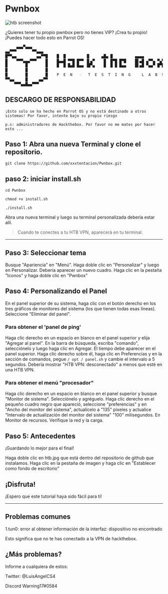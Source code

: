 # Pwnbox

![htb screenshot](pwnbox.png?raw=true "Pwnbox")

¿Quieres tener tu propio pwnbox pero no tienes VIP?
¡Crea tu propio!
¡Puedes hacer todo esto en Parrot OS!

```bash
     ▄▄▄▀▄▄▄
▄▄▀▀▀       ▀▀▄▄▄
█▀▀▄▄         ▄▄▀▀█    █  █         ▐▌     ▄█▄ █          ▄▄▄▄
█    ▀▀▀▄▄▄▀▀▀    █    █▄▄█ ▀▀█ █▀▀ ▐▌▄▀    █  █▀█ █▀█    █▌▄█ ▄▀▀▄ ▀▄▀
█        █        █    █  █ █▄█ █▄▄ ▐█▀▄    █  █ █ █▄▄    █▌▄█ ▀▄▄▀ █▀█
█        █        █
█        █        █    P  E  N   -   T  E  S  T  I  N  G     L  A  B  S
▀▀▄▄     █     ▄▄▀▀
    ▀▀▀▄▄█▄▄▀▀▀
```
## DESCARGO DE RESPONSABILIDAD
`¡Esto solo se ha hecho en Parrot OS y no está destinado a otros sistemas! Por favor, intente bajo su propio riesgo`

`p.s: administradores de Hackthebox. Por favor no me mates por hacer esto ... `

## Paso 1: Abra una nueva Terminal y clone el repositorio.

`git clone https://github.com/xxxtentacion/Pwnbox.git`

## paso 2: iniciar install.sh

`cd Pwnbox`

`chmod +x install.sh`

`./install.sh`

Abra una nueva terminal y luego su terminal personalizada debería estar allí.

> Cuando te conectes a tu HTB VPN, aparecerá en tu terminal.
---
## Paso 3: Seleccionar tema

Busque "Apariencia" en "Menú". Haga doble clic en "Personalizar" y luego en Personalizar. Debería aparecer un nuevo cuadro. Haga clic en la pestaña "Iconos" y haga doble clic en "Pwnbox"


## Paso 4: Personalizando el Panel

En el panel superior de su sistema, haga clic con el botón derecho en los tres gráficos de monitores del sistema (los que tienen todas esas líneas). Seleccione "Eliminar del panel".

### Para obtener el 'panel de ping'

Haga clic derecho en un espacio en blanco en el panel superior y elija "Agregar al panel". En la barra de búsqueda, escriba "comando", selecciónelo y luego haga clic en Agregar. El tiempo debe aparecer en el panel superior. Haga clic derecho sobre él, haga clic en Preferencias y en la sección de comandos, pegue `/ opt / panel.sh` y cambie el intervalo a 5 segundos. Debería mostrar "HTB VPN: desconectado" a menos que esté en una HTB VPN.

### Para obtener el menú "procesador"

Haga clic derecho en un espacio en blanco en el panel superior y busque "Monitor de sistema". Selecciónelo y agréguelo. Haga clic derecho en el pequeño cuadro negro que apareció, seleccione "preferencias" y en "Ancho del monitor del sistema", actualícelo a "135" píxeles y actualice "Intervalo de actualización del monitor del sistema" "100" milisegundos. En Monitor de recursos. Verifique la red y la carga.

## Paso 5: Antecedentes

¡Guardando lo mejor para el final!

Haga doble clic en htb.jpg que está dentro del repositorio de github que instalamos. Haga clic en la pestaña de imagen y haga clic en "Establecer como fondo de escritorio"

## ¡Disfruta!

¡Espero que este tutorial haya sido fácil para ti!

---

## Problemas comunes
1.tun0: error al obtener información de la interfaz: dispositivo no encontrado

Esto significa que no te has conectado a la VPN de hackthebox.

## ¿Más problemas?

Informe a cualquiera de estos:

Twitter: @LuisAngelCS4

Discord Warning17#0584
